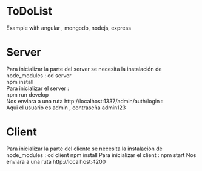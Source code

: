 # ToDoList
Example with angular , mongodb, nodejs, express

# Server
Para inicializar la parte del server se necesita la instalación de node_modules :
cd server <br/>
npm install<br/>
Para inicializar el server :<br/>
npm run develop<br/>
Nos enviara a una ruta http://localhost:1337/admin/auth/login :<br/>
Aqui el usuario es admin , contraseña admin123

# Client
Para inicializar la parte del cliente se necesita la instalación de node_modules :
cd client
npm install
Para inicializar el client :
npm start
Nos enviara a una ruta http://localhost:4200
